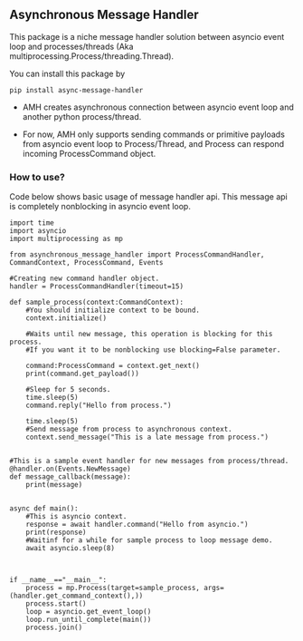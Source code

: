 ## Asynchronous Message Handler

This package is a niche message handler solution between asyncio event loop and processes/threads (Aka multiprocessing.Process/threading.Thread).

You can install this package by 

    pip install async-message-handler
    

* AMH creates asynchronous connection between asyncio event loop and another python process/thread.

* For now, AMH only supports sending commands or primitive payloads from asyncio event loop to Process/Thread, and Process can respond incoming ProcessCommand object.


### How to use?

Code below shows basic usage of message handler api. This message api is completely nonblocking in asyncio event loop.

    import time
    import asyncio
    import multiprocessing as mp
    
    from asynchronous_message_handler import ProcessCommandHandler, CommandContext, ProcessCommand, Events
    
    #Creating new command handler object.
    handler = ProcessCommandHandler(timeout=15)
    
    def sample_process(context:CommandContext):
        #You should initialize context to be bound.
        context.initialize()
    
        #Waits until new message, this operation is blocking for this process.
        #If you want it to be nonblocking use blocking=False parameter.
    
        command:ProcessCommand = context.get_next()
        print(command.get_payload())
    
        #Sleep for 5 seconds.
        time.sleep(5)
        command.reply("Hello from process.")
    
        time.sleep(5)
        #Send message from process to asynchronous context.
        context.send_message("This is a late message from process.")
    
    
    #This is a sample event handler for new messages from process/thread.
    @handler.on(Events.NewMessage)
    def message_callback(message):
        print(message)
    
    
    async def main():
        #This is asyncio context.
        response = await handler.command("Hello from asyncio.")
        print(response)
        #Waitinf for a while for sample process to loop message demo.
        await asyncio.sleep(8)
    
    
    
    if __name__=="__main__":
        process = mp.Process(target=sample_process, args=(handler.get_command_context(),))
        process.start()
        loop = asyncio.get_event_loop()
        loop.run_until_complete(main())
        process.join()